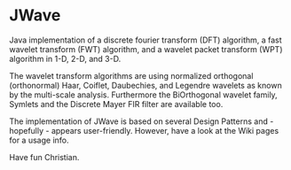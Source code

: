 JWave
=====

Java implementation of a discrete fourier transform (DFT) algorithm, a fast wavelet transform (FWT)
algorithm, and a wavelet packet transform (WPT) algorithm in 1-D, 2-D, and 3-D.

The wavelet transform algorithms are using normalized orthogonal (orthonormal) Haar, Coiflet, Daubechies, and
Legendre wavelets as known by the multi-scale analysis. Furthermore the BiOrthogonal wavelet family, Symlets
and the Discrete Mayer FIR filter are available too.

The implementation of JWave is based on several Design Patterns and - hopefully - appears user-friendly.
However, have a look at the Wiki pages for a usage info.

Have fun
Christian.